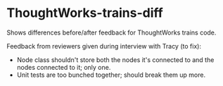 # ThoughtWorks-trains-diff
Shows differences before/after feedback for ThoughtWorks trains code.

Feedback from reviewers given during interview with Tracy (to fix):
- Node class shouldn't store both the nodes it's connected to and the nodes connected to it; only one.
- Unit tests are too bunched together; should break them up more.
